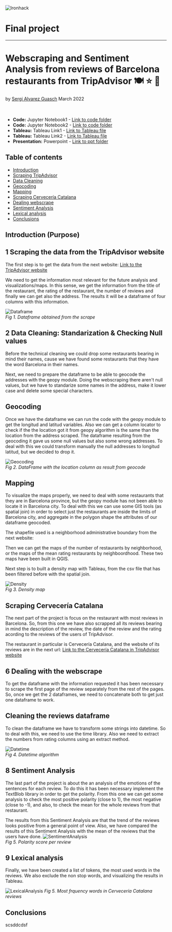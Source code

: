 ![Ironhack](https://github.com/SergiGuasch/sergiguasch/blob/main/labs/week4/Lab2/Ironhack.jpg)  
# Final project  

-------

# Webscraping and Sentiment Analysis from reviews of Barcelona restaurants from TripAdvisor 🍽️ ⭐ 🦉  
by [Sergi Alvarez Guasch](https://github.com/SergiGuasch) March 2022  
<br/><br/>
 - **Code:** Jupyter Notebook1 - [Link to code folder](https://github.com/SergiGuasch/Projects/blob/main/Data%20Analysis/Final%20Project/Restaurants.ipynb)
 - **Code:** Jupyter Notebook2 - [Link to code folder](https://github.com/SergiGuasch/Projects/blob/main/Data%20Analysis/Final%20Project/Full_Reviews.ipynb) 
 - **Tableau:** Tableau Link1 - [Link to Tableau file](https://public.tableau.com/app/profile/sergi4264/viz/TripAdvisor_Restaurants/Heatmap)
 - **Tableau:** Tableau Link2 - [Link to Tableau file](https://public.tableau.com/app/profile/sergi4264/viz/TripAdvisor_Reviews/Words)
 - **Presentation:** Powerpoint - [Link to ppt folder](https://github.com/SergiGuasch/Projects/blob/main/Data%20Analysis/Final%20Project/TripAdvisor.pptx)

## Table of contents  

- [Introduction](#Introduction)
- [Scraping TripAdvisor](https://github.com/SergiGuasch/Projects/edit/main/Data%20Analysis/Final%20Project/Final%20project.md#neural-network)
- [Data Cleaning](https://github.com/SergiGuasch/Projects/edit/main/Data%20Analysis/Final%20Project/Final%20project.md#convolutional-network)
- [Geocoding](#Geocoding)
- [Mapping](#Mapping)  
- [Scraping Cervecería Catalana](#Scraping-Cerveceria-Catalana)
- [Dealing webscrape](https://github.com/SergiGuasch/Projects/edit/main/Data%20Analysis/Final%20Project/Final%20.md#Sentiment-Analysis)
- [Sentiment Analysis](https://github.com/SergiGuasch/Projects/edit/main/Data%20Analysis/Final%20Project/Final%20.md#Sentiment-Analysis)
- [Lexical analysis](#Lexical-analysis)  
- [Conclusions](#Conclusions)  
 
## Introduction (Purpose)
<a name="Introduction"/> 




## 1 Scraping the data from the TripAdvisor website  
The first step is to get the data from the next website:  [Link to the TripAdvisor website ](https://www.tripadvisor.es/Search?q=Barcelona&searchSessionId=51C8E5CE54DA772C3953CD9DA7D126D31646914148673ssid&searchNearby=false&sid=6CE36F5C961D4332A3DC16D3040AA0ED1646914152244&blockRedirect=true&ssrc=e&rf=43)  

We need to get the information most relevant for the future analysis and visualizations/maps. In this sense, we get the information from the title of the restaurant, the rating of the restaurant, the number of reviews and finally we can get also the address. The results it will be a dataframe of four columns with this information.

![Dataframe](https://github.com/SergiGuasch/Projects/blob/main/Data%20Analysis/Final%20Project/Images/restaurants.jpg)  
*Fig 1. Dataframe obtained from the scrape*

## 2 Data Cleaning: Standarization & Checking Null values  

Before the technical cleaning we could drop some restaurants bearing in mind their names, cause we have found some restaurants that they have the word Barcelona in their names. 

Next, we need to prepare the dataframe to be able to geocode the addresses with the geopy module. Doing the webscraping there aren't null values, but we have to standarize some names in the address, make it lower case and delete some special characters.  

## Geocoding
<a name="#Geocoding"/> 

Once we have the dataframe we can run the code with the geopy module to get the longitud and latitud variables. Also we can get a column locator to check if the the location got it from geopy algorithm is the same than the location from the address scraped. The dataframe resulting from the geocoding it gave us some null values but also some wrong addresses. To deal with this we could transform manually the null addresses to longitud latitud, but we decided to drop it. 

![Geocoding](https://github.com/SergiGuasch/Projects/blob/main/Data%20Analysis/Final%20Project/Images/Geocoding.jpg)  
*Fig 2. DataFrame with the location column as result from geocode*

## Mapping 
<a name="#Mapping"/> 

To visualize the maps properly, we need to deal with some restaurants that they are in Barcelona province, but the geopy module has not been able to locate it in Barcelona city. To deal with this we can use some GIS tools (as spatial join) in order to select just the restaurants are inside the limits of Barcelona city, and aggregate in the polygon shape the attributes of our dataframe geocoded.

The shapefile used is a neighborhood administrative boundary from the next website: 

Then we can get the maps of the number of restaurants by neighborhood, or the maps of the mean rating restaurants by neighboordhood.
These two maps have been built in QGIS.

Next step is to built a density map with Tableau, from the csv file that has been filtered before with the spatial join.

![Density](https://github.com/SergiGuasch/Projects/blob/main/Data%20Analysis/Final%20Project/Images/Density.jpg)  
*Fig 3. Density map*

## Scraping Cervecería Catalana  
<a name="#Scraping-Cerveceria-Catalana"/>  

The next part of the project is focus on the restaurant with most reviews in Barcelona. So, from this one we have also scrapped all its reviews bearing in mind the description of the review, the date of the review and the rating acording to the reviews of the users of TripAdvisor. 

The restaurant in particular is Cervecería Catalana, and the website of its reviews are in the next url: [Link to the Cervecería Catalana in TripAdvisor website ](https://www.tripadvisor.es/Restaurant_Review-g187497-d782944-Reviews-Cerveceria_Catalana-Barcelona_Catalonia.html)

## 6 Dealing with the webscrape  

To get the dataframe with the information requested it has been necessary to scrape the first page of the review separately from the rest of the pages. So, once we get the 2 dataframes, we need to concatenate both to get just one dataframe to work.

## Cleaning the reviews dataframe  

To clean the dataframe we have to transform some strings into datetime. So to deal with this, we need to use the time library. Also we need to extract the numbers from rating columns using an extract method.

![Datetime](https://github.com/SergiGuasch/Projects/blob/main/Data%20Analysis/Final%20Project/Images/Time.jpg)  
*Fig 4. Datetime algorithm*

## 8 Sentiment Analysis

The last part of the project is about the an analysis of the emotions of the sentences for each review. To do this it has been necessary implement the TextBlob library in order to get the polarity. From this one we can get some analysis to check the most positive polarity (close to 1), the most negative (close to -1), and also, to check the mean for the whole reviews from that restaurant. 

The results from this Sentiment Analysis are that the trend of the reviews looks positive from a general point of view. Also, we have compared the results of this Sentiment Analysis with the mean of the reviews that the users have done. 
![SentimentAnalysis](https://github.com/SergiGuasch/Projects/blob/main/Data%20Analysis/Final%20Project/Images/SentAn.jpg)  
*Fig 5. Polarity score per review*

## 9 Lexical analysis  
<a name="Lexical-analysis"/> 

Finally, we have been created a list of tokens, the most used words in the reviews. We also exclude the non stop words, and visualizing the results in Tableau.  

![LexicalAnalysis](https://github.com/SergiGuasch/Projects/blob/main/Data%20Analysis/Final%20Project/Images/words.jpg)
*Fig 5. Most frquency words in Cervecería Catalana reviews*
 
## Conclusions  
<a name="Conclusions"/> 

scsddcdsf
  




